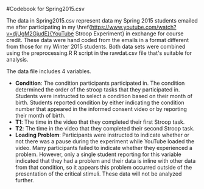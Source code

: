 #Codebook for Spring2015.csv

The data in Spring2015.csv represent data my Spring 2015 students emailed me after
participating in my \href{https://www.youtube.com/watch?v=djUgM2GjudE}{YouTube
Stroop Experiment} in exchange for course credit. These data were hand coded from the
emails in a format different from those for my Winter 2015 students. Both data sets were 
combined using the preprocessing.R R script in the rawdat.csv file that's suitable for
analysis.

The data file includes 4 variables.

* **Condition**: The condition participants participated in. The condition determined
the order of the stroop tasks that they participated in. Students were instructed
to select a condition based on their month of birth. Students reported condition by
either indicating the condition number that appeared in the informed consent video or
by reporting their month of birth.
* **T1**: The time in the video that they completed their first Stroop task.
* **T2**: The time in the video that they completed their second Stroop task.
* **Loading Problem**: Participants were instructed to indicate whether or not there
was a pause during the experiment while YouTube loaded the video. Many participants
failed to indicate whether they experienced a problem. However, only a single student
reporting for this variable indicated that they had a problem and their data is inline
with other data from that condition, so it appears this problem occurred outside of the
presentation of the critical stimuli. These data will not be analyzed further.